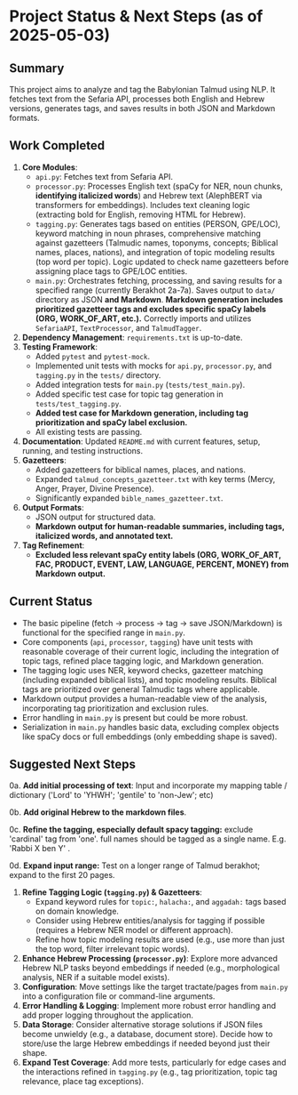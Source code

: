 # Project Status & Next Steps (as of 2025-05-03)

## Summary

This project aims to analyze and tag the Babylonian Talmud using NLP. It fetches text from the Sefaria API, processes both English and Hebrew versions, generates tags, and saves results in both JSON and Markdown formats.

## Work Completed

1.  **Core Modules**:
    *   `api.py`: Fetches text from Sefaria API.
    *   `processor.py`: Processes English text (spaCy for NER, noun chunks, **identifying italicized words**) and Hebrew text (AlephBERT via transformers for embeddings). Includes text cleaning logic (extracting bold for English, removing HTML for Hebrew).
    *   `tagging.py`: Generates tags based on entities (PERSON, GPE/LOC), keyword matching in noun phrases, comprehensive matching against gazetteers (Talmudic names, toponyms, concepts; Biblical names, places, nations), and integration of topic modeling results (top word per topic). Logic updated to check name gazetteers before assigning place tags to GPE/LOC entities.
    *   `main.py`: Orchestrates fetching, processing, and saving results for a specified range (currently Berakhot 2a-7a). Saves output to `data/` directory as JSON **and Markdown**. **Markdown generation includes prioritized gazetteer tags and excludes specific spaCy labels (ORG, WORK_OF_ART, etc.).** Correctly imports and utilizes `SefariaAPI`, `TextProcessor`, and `TalmudTagger`.
2.  **Dependency Management**: `requirements.txt` is up-to-date.
3.  **Testing Framework**:
    *   Added `pytest` and `pytest-mock`.
    *   Implemented unit tests with mocks for `api.py`, `processor.py`, and `tagging.py` in the `tests/` directory.
    *   Added integration tests for `main.py` (`tests/test_main.py`).
    *   Added specific test case for topic tag generation in `tests/test_tagging.py`.
    *   **Added test case for Markdown generation, including tag prioritization and spaCy label exclusion.**
    *   All existing tests are passing.
4.  **Documentation**: Updated `README.md` with current features, setup, running, and testing instructions.
5.  **Gazetteers**:
    *   Added gazetteers for biblical names, places, and nations.
    *   Expanded `talmud_concepts_gazetteer.txt` with key terms (Mercy, Anger, Prayer, Divine Presence).
    *   Significantly expanded `bible_names_gazetteer.txt`.
6.  **Output Formats**:
    *   JSON output for structured data.
    *   **Markdown output for human-readable summaries, including tags, italicized words, and annotated text.**
7.  **Tag Refinement**:
    *   **Excluded less relevant spaCy entity labels (ORG, WORK_OF_ART, FAC, PRODUCT, EVENT, LAW, LANGUAGE, PERCENT, MONEY) from Markdown output.**

## Current Status

*   The basic pipeline (fetch -> process -> tag -> save JSON/Markdown) is functional for the specified range in `main.py`.
*   Core components (`api`, `processor`, `tagging`) have unit tests with reasonable coverage of their current logic, including the integration of topic tags, refined place tagging logic, and Markdown generation.
*   The tagging logic uses NER, keyword checks, gazetteer matching (including expanded biblical lists), and topic modeling results. Biblical tags are prioritized over general Talmudic tags where applicable.
*   Markdown output provides a human-readable view of the analysis, incorporating tag prioritization and exclusion rules.
*   Error handling in `main.py` is present but could be more robust.
*   Serialization in `main.py` handles basic data, excluding complex objects like spaCy docs or full embeddings (only embedding shape is saved).

## Suggested Next Steps

0a. **Add initial processing of text**: Input and incorporate my mapping table / dictionary ('Lord' to 'YHWH'; 'gentile' to 'non-Jew'; etc)

0b. **Add original Hebrew to the markdown files**.

0c. **Refine the tagging, especially default spacy tagging:** exclude 'cardinal' tag from 'one'. full names should be tagged as a single name. E.g. 'Rabbi X ben Y' .

0d. **Expand input range:** Test on a longer range of Talmud berakhot; expand to the first 20 pages.

1. **Refine Tagging Logic (`tagging.py`) & Gazetteers**:
    *   Expand keyword rules for `topic:`, `halacha:`, and `aggadah:` tags based on domain knowledge.
    *   Consider using Hebrew entities/analysis for tagging if possible (requires a Hebrew NER model or different approach).
    *   Refine how topic modeling results are used (e.g., use more than just the top word, filter irrelevant topic words).
2.  **Enhance Hebrew Processing (`processor.py`)**: Explore more advanced Hebrew NLP tasks beyond embeddings if needed (e.g., morphological analysis, NER if a suitable model exists).
3.  **Configuration**: Move settings like the target tractate/pages from `main.py` into a configuration file or command-line arguments.
4.  **Error Handling & Logging**: Implement more robust error handling and add proper logging throughout the application.
5.  **Data Storage**: Consider alternative storage solutions if JSON files become unwieldy (e.g., a database, document store). Decide how to store/use the large Hebrew embeddings if needed beyond just their shape.
6.  **Expand Test Coverage**: Add more tests, particularly for edge cases and the interactions refined in `tagging.py` (e.g., tag prioritization, topic tag relevance, place tag exceptions).
